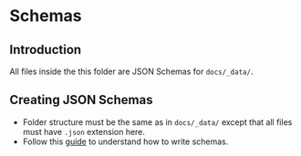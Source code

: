 # Schemas

## Introduction

All files inside the this folder are JSON Schemas for `docs/_data/`.

## Creating JSON Schemas

- Folder structure must be the same as in `docs/_data/` except that all files
  must have `.json` extension here.
- Follow this [guide][guide] to understand how to write schemas.

[guide]: https://github.com/SchemaStore/schemastore/blob/master/CONTRIBUTING.md
